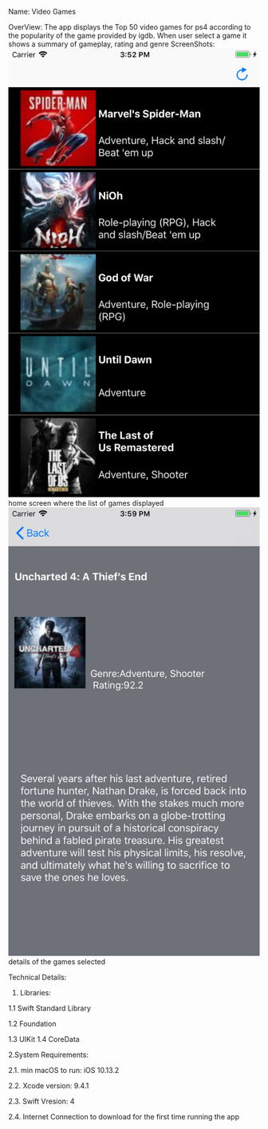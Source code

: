 Name:
Video Games

OverView: 
The app displays the Top 50 video games for ps4 according to the popularity of the game provided by igdb.
When user select a game it shows a summary of gameplay, rating and genre
ScreenShots:
![Alt text](VideoGames/img/home.png)
home screen where the list of games displayed
![Alt text](VideoGames/img/details.png)
details of the games selected

Technical Details:
1. Libraries:

1.1 Swift Standard Library

1.2 Foundation

1.3 UIKit
1.4 CoreData

2.System Requirements:

2.1. min macOS to run:  iOS 10.13.2

2.2. Xcode version: 9.4.1

2.3. Swift Vresion: 4

2.4. Internet Connection to download for the first time running the app 
